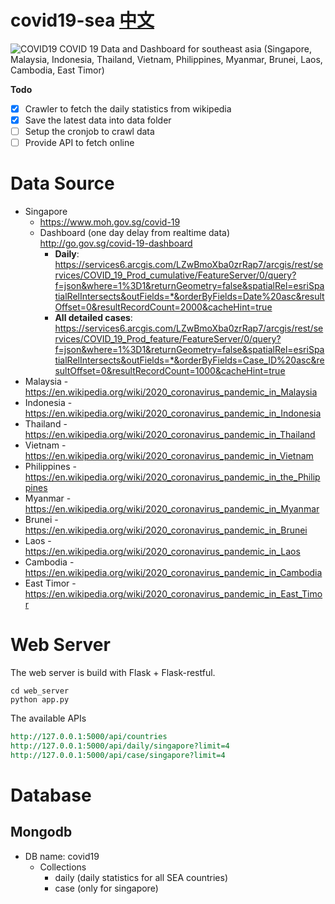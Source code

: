 # covid19-sea [中文](/research/readme_CN.md#疫情相关资源总结)
![COVID19](https://images.unsplash.com/flagged/photo-1584036561584-b03c19da874c?ixlib=rb-1.2.1&ixid=eyJhcHBfaWQiOjEyMDd9&auto=format&fit=crop&w=1778&q=80)
COVID 19 Data and Dashboard for southeast asia (Singapore, Malaysia, Indonesia, Thailand, Vietnam, Philippines, Myanmar, Brunei, Laos, Cambodia, East Timor)


**Todo**

- [x] Crawler to fetch the daily statistics from wikipedia
- [x] Save the latest data into data folder
- [ ] Setup the cronjob to crawl data
- [ ] Provide API to fetch online

# Data Source
* Singapore
   * https://www.moh.gov.sg/covid-19
   * Dashboard (one day delay from realtime data) http://go.gov.sg/covid-19-dashboard
      * **Daily**: https://services6.arcgis.com/LZwBmoXba0zrRap7/arcgis/rest/services/COVID_19_Prod_cumulative/FeatureServer/0/query?f=json&where=1%3D1&returnGeometry=false&spatialRel=esriSpatialRelIntersects&outFields=*&orderByFields=Date%20asc&resultOffset=0&resultRecordCount=2000&cacheHint=true
      * **All detailed cases**: https://services6.arcgis.com/LZwBmoXba0zrRap7/arcgis/rest/services/COVID_19_Prod_feature/FeatureServer/0/query?f=json&where=1%3D1&returnGeometry=false&spatialRel=esriSpatialRelIntersects&outFields=*&orderByFields=Case_ID%20asc&resultOffset=0&resultRecordCount=1000&cacheHint=true
* Malaysia - https://en.wikipedia.org/wiki/2020_coronavirus_pandemic_in_Malaysia
* Indonesia - https://en.wikipedia.org/wiki/2020_coronavirus_pandemic_in_Indonesia
* Thailand - https://en.wikipedia.org/wiki/2020_coronavirus_pandemic_in_Thailand
* Vietnam - https://en.wikipedia.org/wiki/2020_coronavirus_pandemic_in_Vietnam
* Philippines - https://en.wikipedia.org/wiki/2020_coronavirus_pandemic_in_the_Philippines
* Myanmar - https://en.wikipedia.org/wiki/2020_coronavirus_pandemic_in_Myanmar 
* Brunei - https://en.wikipedia.org/wiki/2020_coronavirus_pandemic_in_Brunei
* Laos - https://en.wikipedia.org/wiki/2020_coronavirus_pandemic_in_Laos
* Cambodia - https://en.wikipedia.org/wiki/2020_coronavirus_pandemic_in_Cambodia
* East Timor - https://en.wikipedia.org/wiki/2020_coronavirus_pandemic_in_East_Timor

# Web Server
The web server is build with Flask + Flask-restful.
```
cd web_server
python app.py
```

The available APIs
```rest
http://127.0.0.1:5000/api/countries
http://127.0.0.1:5000/api/daily/singapore?limit=4
http://127.0.0.1:5000/api/case/singapore?limit=4
```

# Database
## Mongodb 
* DB name: covid19
   * Collections
      * daily (daily statistics for all SEA countries)
      * case (only for singapore)
